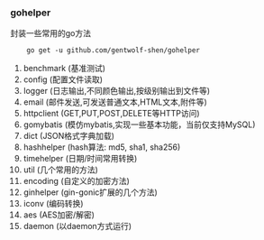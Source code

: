 ### gohelper

封装一些常用的go方法

```
    go get -u github.com/gentwolf-shen/gohelper
```

1. benchmark (基准测试)
2. config (配置文件读取)
3. logger (日志输出,不同颜色输出,按级别输出到文件等)
4. email (邮件发送,可发送普通文本,HTML文本,附件等)
5. httpclient (GET,PUT,POST,DELETE等HTTP访问)
6. gomybatis (模仿mybatis,实现一些基本功能，当前仅支持MySQL)
7. dict (JSON格式字典加载)
8. hashhelper (hash算法: md5, sha1, sha256)
9. timehelper (日期/时间常用转换)
10. util (几个常用的方法)
11. encoding (自定义的加密方法)
12. ginhelper (gin-gonic扩展的几个方法)
13. iconv (编码转换)
14. aes (AES加密/解密)
15. daemon (以daemon方式运行)